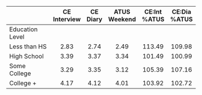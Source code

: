 
|                      | CE<br>Interview |  CE<br>Diary | ATUS<br>Weekend | CE:Int<br>%ATUS | CE:Dia<br>%ATUS |
| -------------------- | :----------: | :----------: | :----------: | :----------: | :----------: |
| Education Level      |              |              |              |              |              |
| Less than HS         |         2.83 |         2.74 |         2.49 |       113.49 |       109.98 |
| High School          |         3.39 |         3.37 |         3.34 |       101.49 |       100.99 |
| Some College         |         3.29 |         3.35 |         3.12 |       105.39 |       107.16 |
| College +            |         4.17 |         4.12 |         4.01 |       103.92 |       102.72 |

